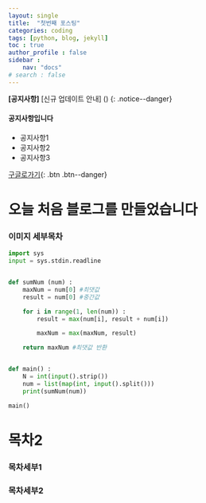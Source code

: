 ```yaml
---
layout: single
title:  "첫번째 포스팅"
categories: coding
tags: [python, blog, jekyll] 
toc : true
author_profile : false
sidebar :
    nav: "docs"
# search : false
---
```

**[공지사항]** [신규 업데이트 안내] ()
{: .notice--danger}
<div class = "notice--success">
    <h4>공지사항입니다</h4>
<ul>
    <li>공지사항1</li>
    <li>공지사항2</li>
    <li>공지사항3</li>
</ul>
</div>

[구글로가기](http://google.com){: .btn .btn--danger}


# 오늘 처음 블로그를 만들었습니다
### 이미지 세부목차
```python
import sys
input = sys.stdin.readline


def sumNum (num) :
    maxNum = num[0] #최댓값
    result = num[0] #중간값

    for i in range(1, len(num)) :
        result = max(num[i], result + num[i])

        maxNum = max(maxNum, result)

    return maxNum #최댓값 반환


def main() :
    N = int(input().strip())
    num = list(map(int, input().split()))
    print(sumNum(num))

main()
```


# 목차2 
### 목차세부1
### 목차세부2